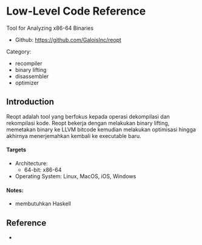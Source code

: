 # Low-Level Code Reference

Tool for Analyzing x86-64 Binaries

* Github: https://github.com/GaloisInc/reopt

Category:

- recompiler
- binary lifting
- disassembler
- optimizer

## Introduction

Reopt adalah tool yang berfokus kepada operasi dekompilasi dan rekompilasi kode. Reopt bekerja dengan melakukan binary lifting, memetakan binary ke LLVM bitcode kemudian melakukan optimisasi hingga akhirnya menerjemahkan kembali ke executable baru.

#### Targets

- Architecture:
    - 64-bit: x86-64
- Operating System: Linux, MacOS, iOS, Windows

#### Notes:

- membutuhkan Haskell

## Reference

- 